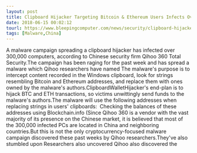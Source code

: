 ```yaml
---
layout: post
title: Clipboard Hijacker Targeting Bitcoin & Ethereum Users Infects Over 300,0000 PCs
date: 2018-06-15 00:02:12
tourl: https://www.bleepingcomputer.com/news/security/clipboard-hijacker-targeting-bitcoin-and-ethereum-users-infects-over-300-0000-pcs/
tags: [Malware,China]
---
```

A malware campaign spreading a clipboard hijacker has infected over 300,000 computers, according to Chinese security firm Qihoo 360 Total Security.The campaign has been raging for the past week and has spread a malware which Qihoo researchers have named The malware's purpose is to intercept content recorded in the Windows clipboard, look for strings resembling Bitcoin and Ethereum addresses, and replace them with ones owned by the malware's authors.ClipboardWalletHijacker's end-plan is to hijack BTC and ETH transactions, so victims unwittingly send funds to the malware's authors.The malware will use the following addresses when replacing strings in users' clipboards:  Checking the balances of these addresses using Blockchain.info (Since Qihoo 360 is a vendor with the vast majority of its presence on the Chinese market, it is believed that most of the 300,000 infected PCs are located in China and neighboring countries.But this is not the only cryptocurrency-focused malware campaign discovered these past weeks by Qihoo researchers.They've also stumbled upon Researchers also uncovered Qihoo also discovered the 